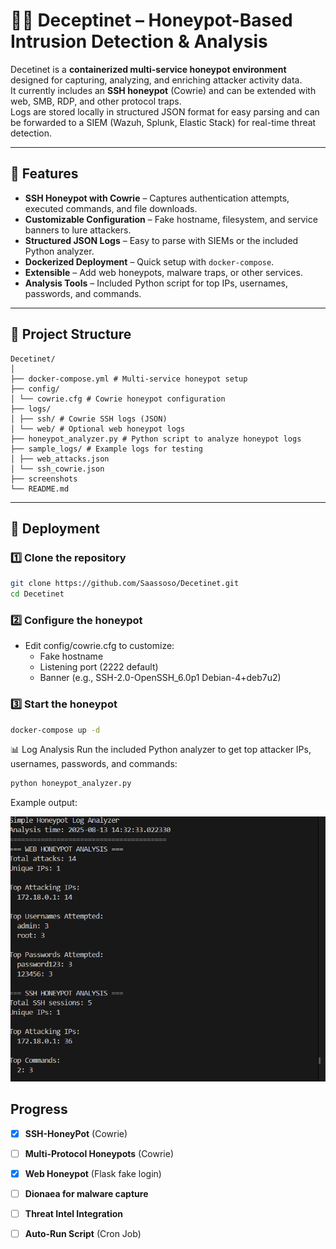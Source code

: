 # 🕵️‍♂️ Deceptinet – Honeypot-Based Intrusion Detection & Analysis

Decetinet is a **containerized multi-service honeypot environment** designed for capturing, analyzing, and enriching attacker activity data.  
It currently includes an **SSH honeypot** (Cowrie) and can be extended with web, SMB, RDP, and other protocol traps.  
Logs are stored locally in structured JSON format for easy parsing and can be forwarded to a SIEM (Wazuh, Splunk, Elastic Stack) for real-time threat detection.

---

## 📌 Features
- **SSH Honeypot with Cowrie** – Captures authentication attempts, executed commands, and file downloads.
- **Customizable Configuration** – Fake hostname, filesystem, and service banners to lure attackers.
- **Structured JSON Logs** – Easy to parse with SIEMs or the included Python analyzer.
- **Dockerized Deployment** – Quick setup with `docker-compose`.
- **Extensible** – Add web honeypots, malware traps, or other services.
- **Analysis Tools** – Included Python script for top IPs, usernames, passwords, and commands.

---

## 📂 Project Structure
```
Decetinet/
│
├── docker-compose.yml # Multi-service honeypot setup
├── config/
│ └── cowrie.cfg # Cowrie honeypot configuration
├── logs/
│ ├── ssh/ # Cowrie SSH logs (JSON)
│ └── web/ # Optional web honeypot logs
├── honeypot_analyzer.py # Python script to analyze honeypot logs
├── sample_logs/ # Example logs for testing
│ ├── web_attacks.json
│ └── ssh_cowrie.json
├── screenshots
└── README.md
```

---

## 🚀 Deployment
### 1️⃣ Clone the repository
```bash
git clone https://github.com/Saassoso/Decetinet.git
cd Decetinet
```

### 2️⃣ Configure the honeypot

- Edit config/cowrie.cfg to customize:
    - Fake hostname
    - Listening port (2222 default)
    - Banner (e.g., SSH-2.0-OpenSSH_6.0p1 Debian-4+deb7u2)

### 3️⃣ Start the honeypot

```bash
docker-compose up -d
```

📊 Log Analysis
Run the included Python analyzer to get top attacker IPs, usernames, passwords, and commands:

```bash
python honeypot_analyzer.py
```
Example output:

![Analyzer-test](./screenshots/01-analyser.png)

## Progress

- [X] **SSH-HoneyPot** (Cowrie)
- [ ] **Multi-Protocol Honeypots** (Cowrie)
- [X] **Web Honeypot** (Flask fake login)
- [ ] **Dionaea for malware capture**
- [ ] **Threat Intel Integration**
- [ ] **Auto-Run Script** (Cron Job)

